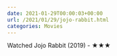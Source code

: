 ```yaml
---
date: 2021-01-29T00:00:03+00:00
url: /2021/01/29/jojo-rabbit.html
categories: Movies
---
```

Watched Jojo Rabbit (2019) - ★★★




